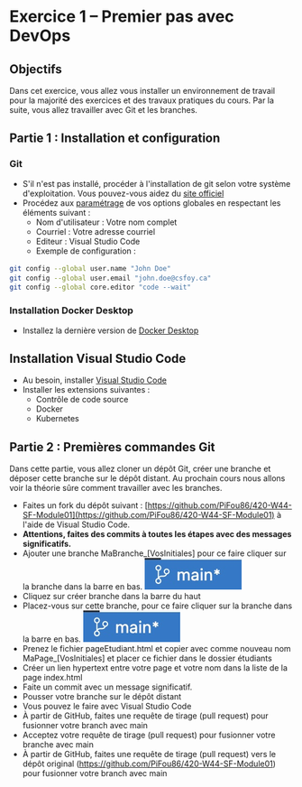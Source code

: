 # Exercice 1 – Premier pas avec DevOps

## Objectifs

Dans cet exercice, vous allez vous installer un environnement de travail pour la majorité des exercices et des travaux pratiques du cours. Par la suite, vous allez travailler avec Git et les branches.

## Partie 1 : Installation et configuration

### Git

- S'il n'est pas installé, procéder à l'installation de git selon votre système d'exploitation. Vous pouvez-vous aidez du [site officiel](https://git-scm.com/)
- Procédez aux [paramétrage](https://git-scm.com/book/fr/v2/D%C3%A9marrage-rapide-Param%C3%A9trage-%C3%A0-la-premi%C3%A8re-utilisation-de-Git) de vos options globales en respectant les éléments suivant :
  - Nom d'utilisateur : Votre nom complet
  - Courriel : Votre adresse courriel
  - Editeur : Visual Studio Code
  - Exemple de configuration :

```bash
git config --global user.name "John Doe"
git config --global user.email "john.doe@csfoy.ca"
git config --global core.editor "code --wait"
```

### Installation Docker Desktop

- Installez la dernière version de [Docker Desktop](https://www.docker.com/products/docker-desktop/)

## Installation Visual Studio Code

- Au besoin, installer [Visual Studio Code](https://code.visualstudio.com/)
- Installer les extensions suivantes :
  - Contrôle de code source 
  - Docker
  - Kubernetes

## Partie 2 : Premières commandes Git

Dans cette partie, vous allez cloner un dépôt Git, créer une branche et déposer cette branche sur le dépôt distant. Au prochain cours nous allons voir la théorie sûre comment travailler avec les branches.

- Faites un fork du dépôt suivant : [https://github.com/PiFou86/420-W44-SF-Module01](https://github.com/PiFou86/420-W44-SF-Module01) à l'aide de Visual Studio Code.
- **Attentions, faites des commits à toutes les étapes avec des messages significatifs.**
- Ajouter une branche MaBranche_[VosInitiales] pour ce faire cliquer sur la branche dans la barre en bas.
![Branche](img/brancheVScode.jpg)
- Cliquez sur créer branche dans la barre du haut
- Placez-vous sur cette branche, pour ce faire cliquer sur la branche dans la barre en bas.
![Branche](img/brancheVScode.jpg)
- Prenez le fichier pageEtudiant.html et copier avec comme nouveau nom MaPage_[VosInitiales] et placer ce fichier dans le dossier étudiants
- Créer un lien hypertext entre votre page et votre nom dans la liste de la page index.html
- Faite un commit avec un message significatif.
- Pousser votre branche sur le dépôt distant
- Vous pouvez le faire avec Visual Studio Code
- À partir de GitHub, faites une requête de tirage (pull request) pour fusionner votre branch avec main
- Acceptez votre requête de tirage (pull request) pour fusionner votre branche avec main
- À partir de GitHub, faites une requête de tirage (pull request) vers le dépôt original (https://github.com/PiFou86/420-W44-SF-Module01) pour fusionner votre branch avec main
